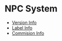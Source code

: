 # NPC System

- [Version Info](https://github.com/Vex87/NPC-System/blob/master/info/VERSION_INFO.MD)
- [Label Info](https://github.com/Vex87/NPC-System/blob/master/info/LABEL_INFO.MD)
- [Commision Info](https://github.com/Vex87/NPC-System/blob/master/info/COMMISSION_INFO.md)